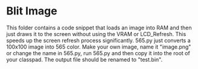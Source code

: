 # Blit Image
This folder contains a code snippet that loads an image into RAM and then just draws it to the screen without using the VRAM or LCD_Refresh.
This speeds up the screen refresh process significantly.
565.py just converts a 100x100 image into 565 color.
Make your own image, name it "image.png" or change the name in 565.py, run 565.py and then copy it into the root of your classpad. The output file should be renamed to "test.bin".
